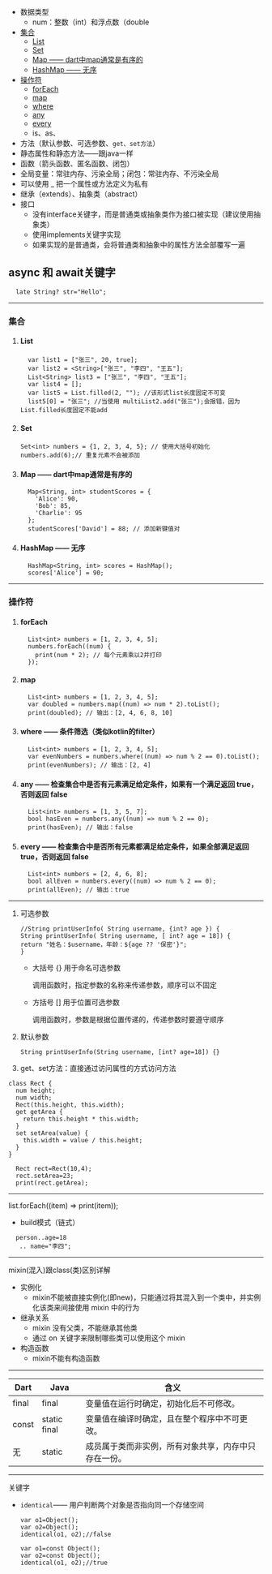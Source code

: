 - 数据类型
    - num：整数（int）和浮点数（double
- [集合](#lists)
    - [List](#List)
    - [Set](#Set)
    - [Map —— dart中map通常是有序的](#Map)
    - [HashMap —— 无序](#HashMap)
- [操作符](#compare)
    - [forEach](#forEach)
    - [map](#mapuse)
    - [where](#where)
    - [any](#any)
    - [every](#every)
    - is、as、
- 方法（默认参数、可选参数、`get、set方法`）
- 静态属性和静态方法——跟java一样
- 函数（箭头函数、匿名函数、闭包）
- 全局变量：常驻内存、污染全局；闭包：常驻内存、不污染全局
- 可以使用 _ 把一个属性或方法定义为私有
- 继承（extends）、抽象类（abstract）
- 接口
    - 没有interface关键字，而是普通类或抽象类作为接口被实现（建议使用抽象类）
    - 使用implements关键字实现
    - 如果实现的是普通类，会将普通类和抽象中的属性方法全部覆写一遍

async 和 await关键字
-----------------------

```agsl
  late String? str="Hello";
```

--------------------------

### <span id = "lists">集合</span>

1. #### <span id = "list">List</span>

    ```agsl
      var list1 = ["张三", 20, true];
      var list2 = <String>["张三", "李四", "王五"];
      List<String> list3 = ["张三", "李四", "王五"];
      var list4 = [];
      var list5 = List.filled(2, ""); //该形式list长度固定不可变
      list5[0] = "张三"; //当使用 multiList2.add("张三");会报错，因为List.filled长度固定不能add
    ```

2. #### <span id = "Set">Set</span>

   ```agsl
   Set<int> numbers = {1, 2, 3, 4, 5}; // 使用大括号初始化
   numbers.add(6);// 重复元素不会被添加
   ```

3. #### <span id = "Map">Map —— dart中map通常是有序的</span>

   ```agsl
     Map<String, int> studentScores = {
       'Alice': 90,
       'Bob': 85,
       'Charlie': 95
     };
     studentScores['David'] = 88; // 添加新键值对
   ```
4. #### <span id = "HashMap">HashMap —— 无序</span>

   ```agsl
     HashMap<String, int> scores = HashMap();
     scores['Alice'] = 90;
   ```

-----------------------------

### <span id = "compare">操作符</span>

1. #### <span id = "forEach">forEach</span>
    ```agsl
      List<int> numbers = [1, 2, 3, 4, 5];
      numbers.forEach((num) {
        print(num * 2); // 每个元素乘以2并打印
      });
    ```
2. #### <span id = "mapuse">map</span>
    ```agsl
      List<int> numbers = [1, 2, 3, 4, 5];
      var doubled = numbers.map((num) => num * 2).toList();
      print(doubled); // 输出：[2, 4, 6, 8, 10]
    ```
3. #### <span id = "where">where —— 条件筛选（类似kotlin的filter）</span>
    ```agsl
      List<int> numbers = [1, 2, 3, 4, 5];
      var evenNumbers = numbers.where((num) => num % 2 == 0).toList();
      print(evenNumbers); // 输出：[2, 4]
    ```
4. #### <span id = "any">any —— 检查集合中是否有元素满足给定条件，如果有一个满足返回 true，否则返回 false</span>
    ```agsl
      List<int> numbers = [1, 3, 5, 7];
      bool hasEven = numbers.any((num) => num % 2 == 0);
      print(hasEven); // 输出：false
    ```
5. #### <span id = "every">every —— 检查集合中是否所有元素都满足给定条件，如果全部满足返回 true，否则返回 false</span>
    ```agsl
      List<int> numbers = [2, 4, 6, 8];
      bool allEven = numbers.every((num) => num % 2 == 0);
      print(allEven); // 输出：true
    ```

-----------------------------

1. 可选参数
    ```agsl
    //String printUserInfo( String username, {int? age }) {
    String printUserInfo( String username, [ int? age = 18]) {
    return "姓名：$username，年龄：${age ?? '保密'}";
    }
    ```
    - 大括号 {} 用于命名可选参数

      调用函数时，指定参数的名称来传递参数，顺序可以不固定
    - 方括号 [] 用于位置可选参数

      调用函数时，参数是根据位置传递的，传递参数时要遵守顺序
2. 默认参数
    ```agsl
    String printUserInfo(String username, [int? age=18]) {}
    ```

3. get、set方法：直接通过访问属性的方式访问方法

```agsl
class Rect {
  num height;
  num width;
  Rect(this.height, this.width);
  get getArea {
    return this.height * this.width;
  }
  set setArea(value) {
    this.width = value / this.height;
  }
}

  Rect rect=Rect(10,4);
  rect.setArea=23;
  print(rect.getArea);
```

------------------------------
list.forEach((item) => print(item));

- build模式（链式）

```agsl
  person..age=18
   .. name="李四";
```

--------------------

mixin(混入)跟class(类)区别详解

- 实例化
    - mixin不能被直接实例化(即new)，只能通过将其混入到一个类中，并实例化该类来间接使用 mixin 中的行为
- 继承关系
    - mixin 没有父类，不能继承其他类
    - 通过 on 关键字来限制哪些类可以使用这个 mixin
- 构造函数
    - mixin不能有构造函数

-----------------------------

| Dart  | Java         | 含义                         |
|-------|--------------|----------------------------|
| final | final        | 变量值在运行时确定，初始化后不可修改。        |
| const | static final | 变量值在编译时确定，且在整个程序中不可更改。     |
| 无     | static       | 成员属于类而非实例，所有对象共享，内存中只存在一份。 |

-------------
关键字
- `identical`—— 用户判断两个对象是否指向同一个存储空间
    ```agsl
    var o1=Object();
    var o2=Object();
    identical(o1, o2);//false
    ```
    ```agsl
    var o1=const Object();
    var o2=const Object();
    identical(o1, o2);//true
    ```